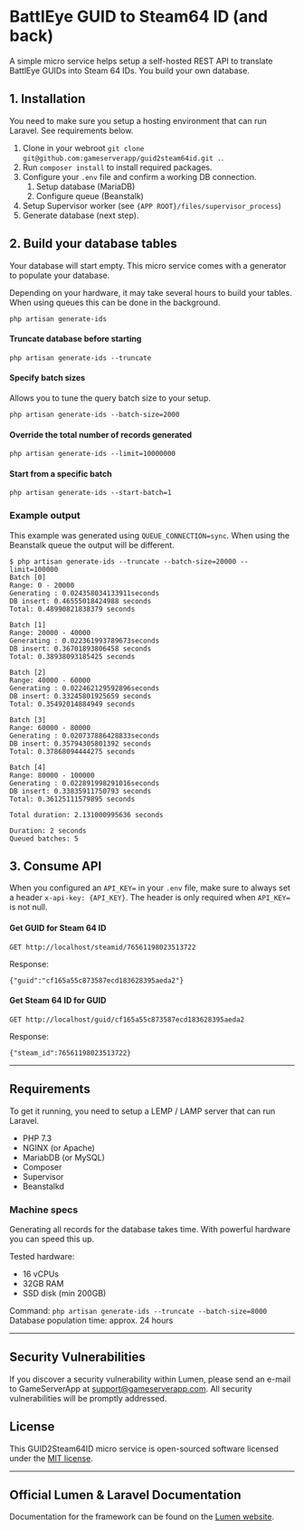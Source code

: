 # BattlEye GUID to Steam64 ID (and back)

A simple micro service helps setup a self-hosted REST API to translate BattlEye GUIDs into Steam 64 IDs. You build your own database.

## 1. Installation
You need to make sure you setup a hosting environment that can run Laravel. See requirements below.

1. Clone in your webroot `git clone git@github.com:gameserverapp/guid2steam64id.git .`.
2. Run `composer install` to install required packages.
3. Configure your `.env` file and confirm a working DB connection.
   1. Setup database (MariaDB)
   2. Configure queue (Beanstalk)
4. Setup Supervisor worker (see `{APP ROOT}/files/supervisor_process`)
5. Generate database  (next step).

## 2. Build your database tables
Your database will start empty. This micro service comes with a generator to populate your database.

Depending on your hardware, it may take several hours to build your tables. When using queues this can be done in the background.

`php artisan generate-ids`


#### Truncate database before starting
`php artisan generate-ids --truncate`

#### Specify batch sizes
Allows you to tune the query batch size to your setup. 

`php artisan generate-ids --batch-size=2000`

#### Override the total number of records generated
`php artisan generate-ids --limit=10000000`

#### Start from a specific batch
`php artisan generate-ids --start-batch=1`

### Example output
This example was generated using `QUEUE_CONNECTION=sync`. When using the Beanstalk queue the output will be different.
```
$ php artisan generate-ids --truncate --batch-size=20000 --limit=100000
Batch [0]
Range: 0 - 20000
Generating : 0.024358034133911seconds
DB insert: 0.46555018424988 seconds
Total: 0.48990821838379 seconds

Batch [1]
Range: 20000 - 40000
Generating : 0.022361993789673seconds
DB insert: 0.36701893806458 seconds
Total: 0.38938093185425 seconds

Batch [2]
Range: 40000 - 60000
Generating : 0.022462129592896seconds
DB insert: 0.33245801925659 seconds
Total: 0.35492014884949 seconds

Batch [3]
Range: 60000 - 80000
Generating : 0.020737886428833seconds
DB insert: 0.35794305801392 seconds
Total: 0.37868094444275 seconds

Batch [4]
Range: 80000 - 100000
Generating : 0.022891998291016seconds
DB insert: 0.33835911750793 seconds
Total: 0.36125111579895 seconds

Total duration: 2.131000995636 seconds

Duration: 2 seconds
Queued batches: 5
```

## 3. Consume API
When you configured an `API_KEY=` in your `.env` file, make sure to always set a header `x-api-key: {API_KEY}`. The header is only required when `API_KEY=` is not null.

#### Get GUID for Steam 64 ID

`GET http://localhost/steamid/76561198023513722`

Response:
```http
{"guid":"cf165a55c873587ecd183628395aeda2"}
```

#### Get Steam 64 ID for GUID

`GET http://localhost/guid/cf165a55c873587ecd183628395aeda2`

Response:
```http
{"steam_id":76561198023513722}
```

___

## Requirements
To get it running, you need to setup a LEMP / LAMP server that can run Laravel.

- PHP 7.3
- NGINX (or Apache)
- MariabDB (or MySQL)
- Composer
- Supervisor
- Beanstalkd

### Machine specs
Generating all records for the database takes time. With powerful hardware you can speed this up.

Tested hardware:
- 16 vCPUs
- 32GB RAM
- SSD disk (min 200GB)

Command: `php artisan generate-ids --truncate --batch-size=8000`
Database population time: approx. 24 hours
___

## Security Vulnerabilities

If you discover a security vulnerability within Lumen, please send an e-mail to GameServerApp at support@gameserverapp.com. All security vulnerabilities will be promptly addressed.

## License

This GUID2Steam64ID micro service is open-sourced software licensed under the [MIT license](https://opensource.org/licenses/MIT).

___

## Official Lumen & Laravel Documentation

Documentation for the framework can be found on the [Lumen website](https://lumen.laravel.com/docs).
